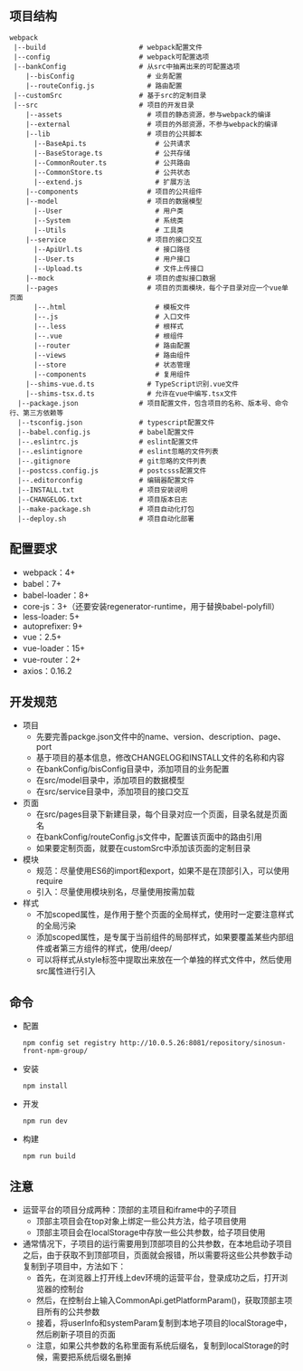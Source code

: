<!--
 * @Author: huxudong
 * @Date: 2020-12-09 18:38:06
 * @LastEditTime: 2021-03-04 16:14:54
 * @Description: 使用说明
-->
## 项目结构
```  
webpack
 |--build                       # webpack配置文件
 |--config                      # webpack可配置选项
 |--bankConfig                  # 从src中抽离出来的可配置选项
    |--bisConfig                  # 业务配置
    |--routeConfig.js             # 路由配置
 |--customSrc                   # 基于src的定制目录
 |--src                         # 项目的开发目录
    |--assets                     # 项目的静态资源，参与webpack的编译
    |--external                   # 项目的外部资源，不参与webpack的编译
    |--lib                        # 项目的公共脚本
      |--BaseApi.ts                 # 公共请求
      |--BaseStorage.ts             # 公共存储
      |--CommonRouter.ts            # 公共路由
      |--CommonStore.ts             # 公共状态
      |--extend.js                  # 扩展方法
    |--components                 # 项目的公共组件
    |--model                      # 项目的数据模型   
      |--User                       # 用户类
      |--System                     # 系统类
      |--Utils                      # 工具类
    |--service                    # 项目的接口交互
      |--ApiUrl.ts                  # 接口路径
      |--User.ts                    # 用户接口
      |--Upload.ts                  # 文件上传接口
    |--mock                       # 项目的虚拟接口数据     
    |--pages                      # 项目的页面模块，每个子目录对应一个vue单页面
      |--.html                      # 模板文件
      |--.js                        # 入口文件
      |--.less                      # 根样式
      |--.vue                       # 根组件
      |--router                     # 路由配置
      |--views                      # 路由组件
      |--store                      # 状态管理
      |--components                 # 复用组件
    |--shims-vue.d.ts             # TypeScript识别.vue文件
    |--shims-tsx.d.ts             # 允许在vue中编写.tsx文件
  |--package.json               # 项目配置文件，包含项目的名称、版本号、命令行、第三方依赖等
  |--tsconfig.json              # typescript配置文件
  |--babel.config.js            # babel配置文件
  |--.eslintrc.js               # eslint配置文件
  |--.eslintignore              # eslint忽略的文件列表
  |--.gitignore                 # git忽略的文件列表
  |--postcss.config.js          # postcsss配置文件
  |--.editorconfig              # 编辑器配置文件
  |--INSTALL.txt                # 项目安装说明
  |--CHANGELOG.txt              # 项目版本日志
  |--make-package.sh            # 项目自动化打包
  |--deploy.sh                  # 项目自动化部署
```

## 配置要求
  + webpack：4+
  + babel：7+
  + babel-loader：8+
  + core-js：3+（还要安装regenerator-runtime，用于替换babel-polyfill）
  + less-loader: 5+
  + autoprefixer: 9+
  + vue：2.5+
  + vue-loader：15+
  + vue-router：2+
  + axios：0.16.2

## 开发规范
  + 项目
    - 先要完善packge.json文件中的name、version、description、page、port
    - 基于项目的基本信息，修改CHANGELOG和INSTALL文件的名称和内容 
    - 在bankConfig/bisConfig目录中，添加项目的业务配置
    - 在src/model目录中，添加项目的数据模型
    - 在src/service目录中，添加项目的接口交互
  + 页面
    - 在src/pages目录下新建目录，每个目录对应一个页面，目录名就是页面名
    - 在bankConfig/routeConfig.js文件中，配置该页面中的路由引用
    - 如果要定制页面，就要在customSrc中添加该页面的定制目录
  + 模块
    - 规范：尽量使用ES6的import和export，如果不是在顶部引入，可以使用require
    - 引入：尽量使用模块别名，尽量使用按需加载
  + 样式
    - 不加scoped属性，是作用于整个页面的全局样式，使用时一定要注意样式的全局污染
    - 添加scoped属性，是专属于当前组件的局部样式，如果要覆盖某些内部组件或者第三方组件的样式，使用/deep/
    - 可以将样式从style标签中提取出来放在一个单独的样式文件中，然后使用src属性进行引入

## 命令
  + 配置
    ```
    npm config set registry http://10.0.5.26:8081/repository/sinosun-front-npm-group/
    ```
  + 安装
    ```
    npm install 
    ```
  + 开发
    ```
    npm run dev
    ```
  + 构建
    ```
    npm run build
    ```

## 注意
  + 运营平台的项目分成两种：顶部的主项目和iframe中的子项目
    - 顶部主项目会在top对象上绑定一些公共方法，给子项目使用
    - 顶部主项目会在localStorage中存放一些公共参数，给子项目使用
  + 通常情况下，子项目的运行需要用到顶部项目的公共参数，在本地启动子项目之后，由于获取不到顶部项目，页面就会报错，所以需要将这些公共参数手动复制到子项目中，方法如下：
    - 首先，在浏览器上打开线上dev环境的运营平台，登录成功之后，打开浏览器的控制台
    - 然后，在控制台上输入CommonApi.getPlatformParam()，获取顶部主项目所有的公共参数
    - 接着，将userInfo和systemParam复制到本地子项目的localStorage中，然后刷新子项目的页面
    - 注意，如果公共参数的名称里面有系统后缀名，复制到localStorage的时候，需要把系统后缀名删掉
